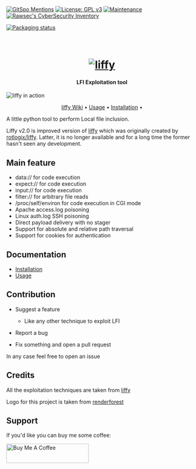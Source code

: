 [![GitSpo Mentions](https://gitspo.com/badges/mentions/mzfr/liffy?style=flat-square)](https://gitspo.com/mentions/mzfr/liffy)
[![License: GPL v3](https://img.shields.io/badge/License-GPLv3-blue.svg)](https://www.gnu.org/licenses/gpl-3.0)
[![Maintenance](https://img.shields.io/badge/Maintained%3F-yes-green.svg)](https://GitHub.com/mzfr/liffy/graphs/commit-activity)
[![Rawsec's CyberSecurity Inventory](https://inventory.rawsec.ml/img/badges/Rawsec-inventoried-FF5050_flat.svg)](https://inventory.rawsec.ml/tools.html#Liffy)

[![Packaging status](https://repology.org/badge/vertical-allrepos/liffy.svg)](https://repology.org/project/liffy/versions)

<h1 align="center">
  <br>
  <a href="https://github.com/mzfr/liffy"><img src="Images/Liffy-logo.png" alt="liffy"></a>
  <br>
</h1>

<h4 align="center">LFI Exploitation tool</h4>

![liffy in action](Images/liffy.png)

<p align="center">
  <a href="https://github.com/mzfr/liffy/wiki">liffy Wiki</a> •
  <a href="https://github.com/mzfr/liffy/wiki/Usage">Usage</a> •
  <a href="https://github.com/mzfr/liffy/wiki/Installation">Installation</a> •
</p>

A little python tool to perform Local file inclusion.

Liffy v2.0 is improved version of [liffy](https://github.com/hvqzao/liffy) which was originally created by [rotlogix/liffy](https://github.com/rotlogix/liffy). Latter, it is no longer available and for a long time the former hasn't seen any development.


## Main feature

  - data:// for code execution
  - expect:// for code execution
  - input:// for code execution
  - filter:// for arbitrary file reads
  - /proc/self/environ for code execution in CGI mode
  - Apache access.log poisoning
  - Linux auth.log SSH poisoning
  - Direct payload delivery with no stager
  - Support for absolute and relative path traversal
  - Support for cookies for authentication

## Documentation

* [Installation](https://github.com/mzfr/liffy/wiki/Installation)
* [Usage](https://github.com/mzfr/liffy/wiki/Usage)

## Contribution

* Suggest a feature
  - Like any other technique to exploit LFI

* Report a bug
* Fix something and open a pull request

In any case feel free to open an issue

## Credits

All the exploitation techniques are taken from [liffy](https://github.com/hvqzao/liffy)

Logo for this project is taken from [renderforest](https://www.renderforest.com/)

## Support

If you'd like you can buy me some coffee:

<a href="https://www.buymeacoffee.com/mzfr" target="_blank"><img src="https://cdn.buymeacoffee.com/buttons/default-orange.png" alt="Buy Me A Coffee" style="height: 51px !important;width: 217px !important;" ></a>
